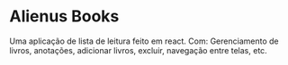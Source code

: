 # Alienus Books

Uma aplicação de lista de leitura feito em react. Com: Gerenciamento de livros, anotações, adicionar livros, excluir, navegação entre telas, etc.

